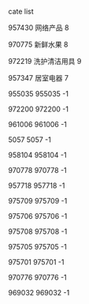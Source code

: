 cate list

957430 网络产品 8

970775 新鲜水果 8

972219 洗护清洁用具 9

957347 居室电器 7

955035 955035 -1

972200 972200 -1

961006 961006 -1

5057 5057 -1

958104 958104 -1

970778 970778 -1

957718 957718 -1

975709 975709 -1

975706 975706 -1

975708 975708 -1

975705 975705 -1

975701 975701 -1

970776 970776 -1

969032 969032 -1

